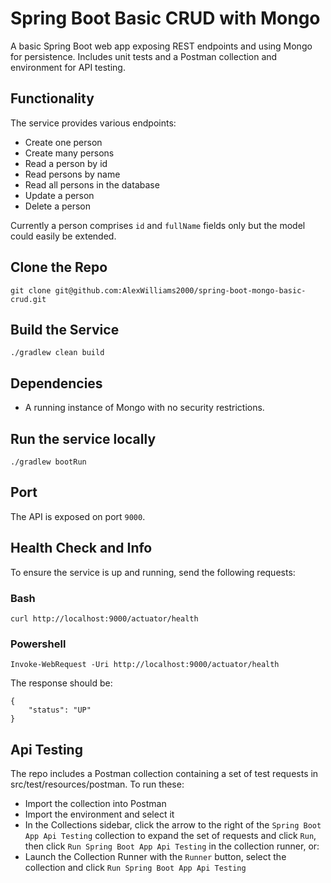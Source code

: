 # Spring Boot Basic CRUD with Mongo

A basic Spring Boot web app exposing REST endpoints and using Mongo for persistence. Includes unit tests and a Postman collection and environment for API testing.

## Functionality

The service provides various endpoints:
  - Create one person
  - Create many persons
  - Read a person by id
  - Read persons by name
  - Read all persons in the database
  - Update a person
  - Delete a person

Currently a person comprises `id` and `fullName` fields only but the model could easily be extended.

## Clone the Repo

```git clone git@github.com:AlexWilliams2000/spring-boot-mongo-basic-crud.git```

## Build the Service

  ```./gradlew clean build```

## Dependencies

 - A running instance of Mongo with no security restrictions.

## Run the service locally

  ```./gradlew bootRun```

## Port

The API is exposed on port `9000`.

## Health Check and Info

To ensure the service is up and running, send the following requests:

### Bash

  ```curl http://localhost:9000/actuator/health```

### Powershell

  ```Invoke-WebRequest -Uri http://localhost:9000/actuator/health```

The response should be:

```
{
    "status": "UP"
}
```

## Api Testing

The repo includes a Postman collection containing a set of test requests in src/test/resources/postman. To run these:

 - Import the collection into Postman
 - Import the environment and select it
 - In the Collections sidebar, click the arrow  to the right of the `Spring Boot App Api Testing` collection to expand the set of requests and click `Run`, then click `Run Spring Boot App Api Testing` in the collection runner, or:
 - Launch the Collection Runner with the `Runner` button, select the collection and click `Run Spring Boot App Api Testing`